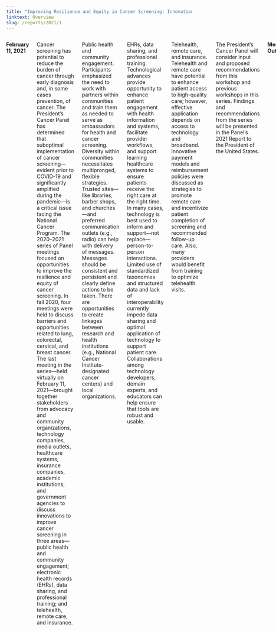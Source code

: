 ```yaml
---
title: "Improving Resilience and Equity in Cancer Screening: Innovations to Increase Screening"
linktext: Overview
slug: /reports/2021/1
---
```


<left-navigation root="/reports/2021/"></left-navigation>

<div class="small-12 medium-9 columns">

**February 11, 2021**

Cancer screening has potential to reduce the burden of cancer through early diagnosis and, in some cases prevention, of cancer. The President’s Cancer Panel has determined that suboptimal implementation of cancer screening—evident prior to COVID-19 and significantly amplified during the pandemic—is a critical issue facing the National Cancer Program. The 2020–2021 series of Panel meetings focused on opportunities to improve the resilience and equity of cancer screening. In fall 2020, four meetings were held to discuss barriers and opportunities related to lung, colorectal, cervical, and breast cancer. The last meeting in the series—held virtually on February 11, 2021—brought together stakeholders from advocacy and community organizations, technology companies, media outlets, healthcare systems, insurance companies, academic institutions, and government agencies to discuss innovations to improve cancer screening in three areas—public health and community engagement; electronic health records (EHRs), data sharing, and professional training; and telehealth, remote care, and insurance.

Public health and community engagement. Participants emphasized the need to work with partners within communities and train them as needed to serve as ambassadors for health and cancer screening. Diversity within communities necessitates multipronged, flexible strategies. Trusted sites—like libraries, barber shops, and churches—and preferred communication outlets (e.g., radio) can help with delivery of messages. Messages should be consistent and persistent and clearly define actions to be taken. There are opportunities to create linkages between research and health institutions (e.g., National Cancer Institute-designated cancer centers) and local organizations.

EHRs, data sharing, and professional training. Technological advances provide opportunity to enhance patient engagement with health information and systems, facilitate provider workflows, and support learning healthcare systems to ensure patients receive the right care at the right time. In many cases, technology is best used to inform and support—not replace—person-to-person interactions. Limited use of standardized taxonomies and structured data and lack of interoperability currently impede data sharing and optimal application of technology to support patient care. Collaborations among technology developers, domain experts, and educators can help ensure that tools are robust and usable.

Telehealth, remote care, and insurance. Telehealth and remote care have potential to enhance patient access to high-quality care; however, effective application depends on access to technology and broadband. Innovative payment models and reimbursement policies were discussed as strategies to promote remote care and incentivize patient completion of screening and recommended follow-up care. Also, many providers would benefit from training to optimize telehealth visits.

The President’s Cancer Panel will consider input and proposed recommendations from this workshop and previous workshops in this series. Findings and recommendations from the series will be presented in the Panel’s 2021 Report to the President of the United States.

**Meeting Outcomes**
- Identified opportunities to accelerate cancer screening through innovation

[Meeting Summary](https://deainfo.nci.nih.gov/advisory/pcp/pcp0221/summary.pdf)

[Meeting Recording](https://nci.rev.vbrick.com/#/videos/ad89d353-6c51-4cfb-96e7-9e50630065c6)

</div>
